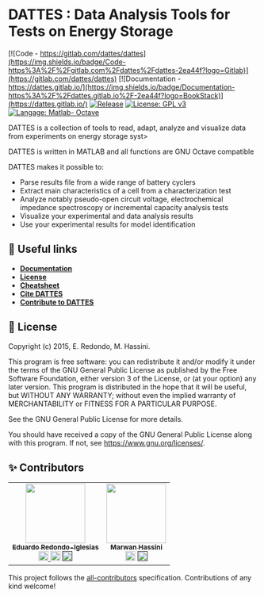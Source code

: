  #  DATTES : **D**ata **A**nalysis **T**ools for **T**ests on **E**nergy **S**torage  
[![Code - https://gitlab.com/dattes/dattes](https://img.shields.io/badge/Code-https%3A%2F%2Fgitlab.com%2Fdattes%2Fdattes-2ea44f?logo=Gitlab)](https://gitlab.com/dattes/dattes)
[![Documentation - https://dattes.gitlab.io/](https://img.shields.io/badge/Documentation-https%3A%2F%2Fdattes.gitlab.io%2F-2ea44f?logo=BookStack)](https://dattes.gitlab.io/)
[![Release](https://gitlab.com/dattes/dattes/-/badges/release.svg)](https://gitlab.com/dattes/dattes/-/releases)
[![License: GPL v3](https://img.shields.io/badge/License-GPLv3-blue.svg)](https://www.gnu.org/licenses/gpl-3.0)
[![Langage: Matlab- Octave](https://img.shields.io/badge/Made%20with-Matlab_Octave-orange)](https://www.gnu.org/software/octave/index)

DATTES is a collection of tools to read, adapt, analyze and visualize data from experiments on energy storage  syst>

DATTES is written in MATLAB and all functions are GNU Octave compatible

DATTES makes it possible to:
- Parse results file from a wide range of battery cyclers
- Extract main characteristics of a cell from a characterization test
- Analyze notably pseudo-open circuit voltage, electrochemical impedance spectroscopy or incremental capacity analysis tests
- Visualize your experimental and data analysis results
- Use your experimental results for model identification



## :link: Useful links
- [**Documentation**](https://dattes.gitlab.io/)
- [**License**](https://gitlab.com/dattes/dattes/-/blob/main/LICENSE)
- [**Cheatsheet**](https://dattes.gitlab.io/cheatsheet/DATTES_cheatsheet.pdf)
- [**Cite DATTES**](https://dattes.gitlab.io/page/citation/)
- [**Contribute to DATTES**](https://dattes.gitlab.io/page/contribute/)

## :scroll: License

Copyright (c) 2015, E. Redondo, M. Hassini.

This program is free software: you can redistribute it and/or modify it under the terms of the GNU General Public License as published by the Free Software Foundation, either version 3 of the License, or (at your option) any later version. This program is distributed in the hope that it will be useful, but WITHOUT ANY WARRANTY; without even the implied warranty of MERCHANTABILITY or FITNESS FOR A PARTICULAR PURPOSE.

See the GNU General Public License for more details.

You should have received a copy of the GNU General Public License along with this program. If not, see <https://www.gnu.org/licenses/>.


## :sparkles: Contributors

<!-- ALL-CONTRIBUTORS-LIST:START - Do not remove or modify this section -->
<!-- prettier-ignore-start -->
<!-- markdownlint-disable -->
<table>
  <tr>
    <td align="center">
    <a href="https://cv.archives-ouvertes.fr/redondo">
    <img src="https://cv.archives-ouvertes.fr/photo/326135" height="120px;" alt=""/>
    <br /><sub><b>Eduardo Redondo-Iglesias</b></sub></a><br />
    <a href="Created DATTES" title="Created DATTES"> <img class="emoji" alt="nrain" src="https://github.githubassets.com/images/icons/emoji/unicode/1f9e0.png?v8" width="20" height="20"> </a>
    <a href="Codes" title="Codes"><img class="emoji" alt="computer" src="https://github.githubassets.com/images/icons/emoji/unicode/1f4bb.png" width="20" height="20"></a> 
    <a href="" title="Make documentation"><img class="emoji" alt="book" src="https://github.githubassets.com/images/icons/emoji/unicode/1f4d6.png" width="20" height="20"></a> 
    </td>
    <td align="center">
    <a href="https://mhassini.gitlab.io">
    <img src="https://cv.archives-ouvertes.fr/photo/882114" height="120px;" alt=""/>
    <br /><sub><b>Marwan Hassini</b></sub></a><br />
    <a href="Codes" title="Codes"><img class="emoji" alt="computer" src="https://github.githubassets.com/images/icons/emoji/unicode/1f4bb.png" width="20" height="20"></a> 
    <a href="" title="Make documentation"><img class="emoji" alt="book" src="https://github.githubassets.com/images/icons/emoji/unicode/1f4d6.png" width="20" height="20"></a> 
    </td>
  </tr>
</table>

<!-- markdownlint-restore -->
<!-- prettier-ignore-end -->

<!-- ALL-CONTRIBUTORS-LIST:END -->
<!-- A complete list of emoji may be found here : https://datasette-graphql-demo.datasette.io/github/emojis  -->
This project follows the [all-contributors](https://github.com/all-contributors/all-contributors) specification. Contributions of any kind welcome!


